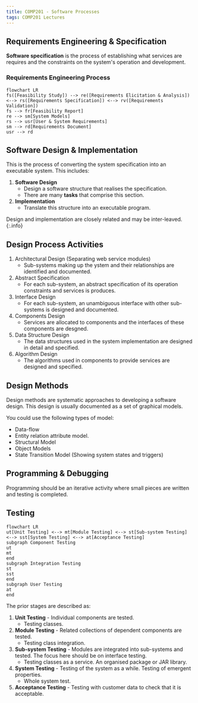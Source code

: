 ```yaml
---
title: COMP201 - Software Processes
tags: COMP201 Lectures
---
```

## Requirements Engineering & Specification
**Software specification** is the process of establishing what services are requires and the constraints on the system's operation and development.

### Requirements Engineering Process

```mermaid
flowchart LR
fs([Feasibility Study]) --> re([Requirements Elicitation & Analysis]) <--> rs([Requirements Specification]) <--> rv([Requirements Validation])
fs --> fr[Feasibility Report]
re --> sm[System Models]
rs --> usr[User & System Requirements]
sm --> rd[Requirements Document]
usr --> rd
```

## Software Design & Implementation
This is the process of converting the system specification into an executable system. This includes:

1. **Software Design**
	* Design a software structure that realises the specification.
	* There are many **tasks** that comprise this section.
1. **Implementation**
	* Translate this structure into an executable program.

Design and implementation are closely related and may be inter-leaved.
{:.info}

## Design Process Activities 

1. Architectural Design (Separating web service modules)
	* Sub-systems making up the ystem and their relationships are identified and documented.
1. Abstract Specification
	* For each sub-system, an abstract specification of its operation constraints and services is produces.
1. Interface Design
	* For each sub-system, an unambiguous interface with other sub-systems is designed and documented.
1. Components Design
	* Services are allocated to components and the interfaces of these components are desgned.
1. Data Structure Design
	* The data structures used in the system implementation are designed in detail and specified.
1. Algorithm Design
	* The algorithms used in components to provide services are designed and specified.
	
## Design Methods
Design methods are systematic approaches to developing a software design. This design is usually documented as a set of graphical models.

You could use the following types of model:

* Data-flow
* Entity relation attribute model.
* Structural Model
* Object Models
* State Transition Model (Showing system states and triggers)

## Programming & Debugging
Programming should be an iterative activity where small pieces are written and testing is completed.

## Testing

```mermaid
flowchart LR
ut[Unit Testing] <--> mt[Module Testing] <--> st[Sub-system Testing] <--> sst[System Testing] <--> at[Acceptance Testing]
subgraph Component Testing
ut
mt
end
subgraph Integration Testing
st
sst
end
subgraph User Testing
at
end
```

The prior stages are described as:

1. **Unit Testing** - Individual components are tested.
	* Testing classes.
1. **Module Testing** - Related collections of dependent components are tested.
	* Testing class integration.
1. **Sub-system Testing** - Modules are integrated into sub-systems and tested. The focus here should be on interface testing.
	* Testing classes as a service. An organised package or JAR library.
1. **System Testing** - Testing of the system as a while. Testing of emergent properties.
	* Whole system test.
1. **Acceptance Testing** - Testing with customer data to check that it is acceptable.